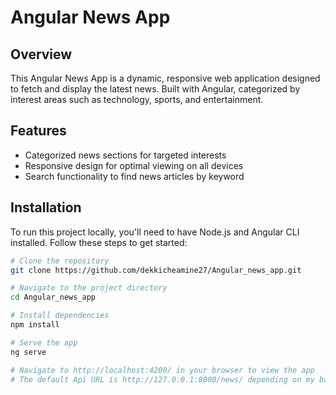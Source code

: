 # Angular News App

## Overview

This Angular News App is a dynamic, responsive web application designed to fetch and display the latest news. Built with Angular, categorized by interest areas such as technology, sports, and entertainment. 

## Features

- Categorized news sections for targeted interests
- Responsive design for optimal viewing on all devices
- Search functionality to find news articles by keyword

## Installation

To run this project locally, you'll need to have Node.js and Angular CLI installed. Follow these steps to get started:

```bash
# Clone the repository
git clone https://github.com/dekkicheamine27/Angular_news_app.git

# Navigate to the project directory
cd Angular_news_app

# Install dependencies
npm install

# Serve the app
ng serve

# Navigate to http://localhost:4200/ in your browser to view the app
# The default Api URL is http://127.0.0.1:8000/news/ depending on my backend 

